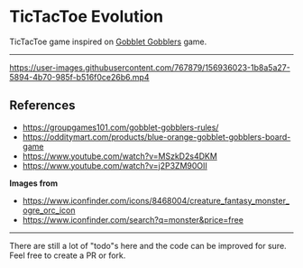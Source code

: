 # TicTacToe Evolution

TicTacToe game inspired on [Gobblet Gobblers](https://www.youtube.com/watch?v=MSzkD2s4DKM) game.

---

https://user-images.githubusercontent.com/767879/156936023-1b8a5a27-5894-4b70-985f-b516f0ce26b6.mp4

## References

- https://groupgames101.com/gobblet-gobblers-rules/
- https://odditymart.com/products/blue-orange-gobblet-gobblers-board-game
- https://www.youtube.com/watch?v=MSzkD2s4DKM
- https://www.youtube.com/watch?v=j2P3ZM90OII

**Images from**

- https://www.iconfinder.com/icons/8468004/creature_fantasy_monster_ogre_orc_icon
- https://www.iconfinder.com/search?q=monster&price=free

--- 
There are still a lot of "todo"s here and the code can be improved for sure.
Feel free to create a PR or fork.
